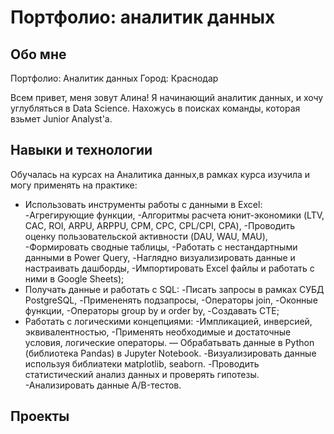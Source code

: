 # Портфолио: аналитик данных
## Обо мне 
Портфолио: Аналитик данных
Город: Краснодар

Всем привет, меня зовут Алина!
Я начинающий аналитик данных, и хочу углубляться в Data Science. Нахожусь в поисках команды, которая взьмет Junior Analyst'а.
## Навыки и технологии
Обучалась на курсах на Аналитика данных,в рамках курса изучила и могу применять на практике:
- Использовать инструменты работы с данными в Excel:
-Агрегирующие функции,
-Алгоритмы расчета юнит-экономики (LTV, CAC, ROI, ARPU, ARPPU, СPM, СPC, CPL/CPI, CPA),
-Проводить оценку пользовательской активности (DAU, WAU, MAU),
-Формировать сводные таблицы,
-Работать c нестандартными данными в Power Query,
-Наглядно визуализировать данные и настраивать дашборды,
-Импортировать Excel файлы и работать с ними в Google Sheets);
- Получать данные и работать с SQL:
-Писать запросы в рамках  СУБД PostgreSQL,
-Примененять подзапросы,
-Операторы join,
-Оконные функции,
-Операторы group by и order by,
-Создавать CTE;
- Работать с логическими концепциями:
-Импликацией, инверсией, эквивалентностью,
-Применять необходимые и достаточные условия, логические операторы.
— Обрабатьвать данные в Python (библиотека Pandas) в Jupyter Notebook.
-Визуализировать данные  используя библиатеки мatplotlib, seaborn.
-Проводить статистический анализ данных и проверять гипотезы.
-Анализировать данные A/B-тестов.
## Проекты

